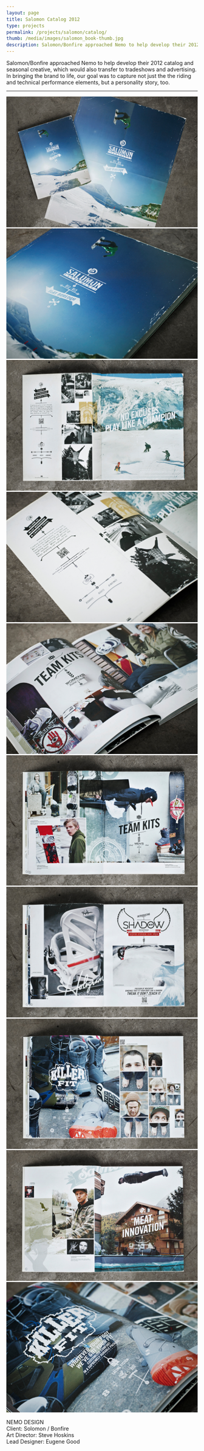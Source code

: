 ```yaml
---
layout: page
title: Salomon Catalog 2012
type: projects
permalink: /projects/salomon/catalog/
thumb: /media/images/salomon_book-thumb.jpg
description: Salomon/Bonfire approached Nemo to help develop their 2012 catalog and seasonal creative, which would also transfer to tradeshows and advertising. In bringing the brand to life, our goal was to capture not just the the riding and technical performance elements, but a personality story, too.
---
```


Salomon/Bonfire approached Nemo to help develop their 2012 catalog and seasonal creative, which would also transfer to tradeshows and advertising. In bringing the brand to life, our goal was to capture not just the the riding and technical performance elements, but a personality story, too.

---

![](/media/images/salomon_book_1.jpg) 
![](/media/images/salomon_book_2.jpg)
![](/media/images/salomon_book_3.jpg)
![](/media/images/salomon_book_4.jpg)
![](/media/images/salomon_book_5.jpg)
![](/media/images/salomon_book_6.jpg)
![](/media/images/salomon_book_7.jpg)
![](/media/images/salomon_book_8.jpg)
![](/media/images/salomon_book_9.jpg)
![](/media/images/salomon_book_10.jpg)




NEMO DESIGN<br/>
Client: Solomon / Bonfire<br/>
Art Director: Steve Hoskins<br/>
Lead Designer: Eugene Good